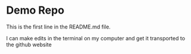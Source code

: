 # Demo Repo
This is the first line in the README.md file.

I can make edits in the terminal on my computer and get it transported to the github website 

